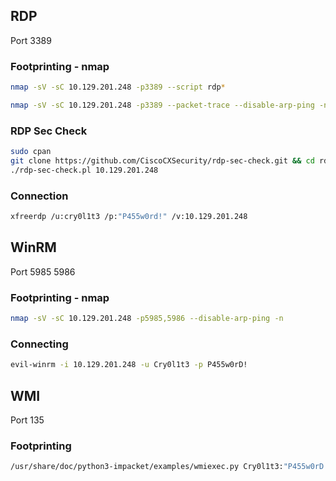 
## RDP

Port 3389

### Footprinting - nmap

```bash
nmap -sV -sC 10.129.201.248 -p3389 --script rdp*
```

```bash
nmap -sV -sC 10.129.201.248 -p3389 --packet-trace --disable-arp-ping -n
```

### RDP Sec Check

```bash
sudo cpan
git clone https://github.com/CiscoCXSecurity/rdp-sec-check.git && cd rdp-sec-check
./rdp-sec-check.pl 10.129.201.248
```

### Connection

```bash
xfreerdp /u:cry0l1t3 /p:"P455w0rd!" /v:10.129.201.248
```


## WinRM

Port 5985 5986

### Footprinting - nmap

```bash
nmap -sV -sC 10.129.201.248 -p5985,5986 --disable-arp-ping -n
```

### Connecting

```bash
evil-winrm -i 10.129.201.248 -u Cry0l1t3 -p P455w0rD!
```

## WMI

Port 135

### Footprinting

```bash
/usr/share/doc/python3-impacket/examples/wmiexec.py Cry0l1t3:"P455w0rD!"@10.129.201.248 "hostname"
```
